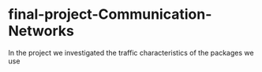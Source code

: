 # final-project-Communication-Networks
In the project we investigated the traffic characteristics of the packages we use
